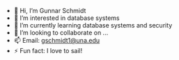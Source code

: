 - 👋 Hi, I’m Gunnar Schmidt
- 👀 I’m interested in database systems
- 🌱 I’m currently learning database systems and security
- 💞️ I’m looking to collaborate on ...
- 📫 Email: gschmidt1@una.edu
- ⚡ Fun fact: I love to sail!
